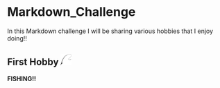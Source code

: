 # Markdown_Challenge

In this Markdown challenge I will be sharing various hobbies that I enjoy doing!!

## First Hobby <img src="https://raw.githubusercontent.com/TedLessmann/Markdown_Challenge/refs/heads/main/images/fishing-rod-illustration-png.webp" alt="Fishing Rod" width="25" height="25">
**FISHING!!**



